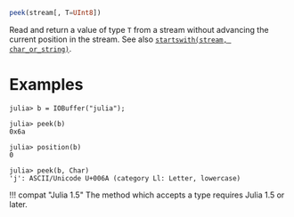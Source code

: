 ```julia
peek(stream[, T=UInt8])
```

Read and return a value of type `T` from a stream without advancing the current position in the stream.   See also [`startswith(stream, char_or_string)`](@ref).

# Examples

```jldoctest
julia> b = IOBuffer("julia");

julia> peek(b)
0x6a

julia> position(b)
0

julia> peek(b, Char)
'j': ASCII/Unicode U+006A (category Ll: Letter, lowercase)
```

!!! compat "Julia 1.5"
    The method which accepts a type requires Julia 1.5 or later.

